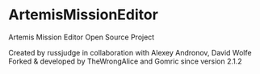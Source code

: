 # ArtemisMissionEditor
Artemis Mission Editor Open Source Project

Created by russjudge
in collaboration with Alexey Andronov, David Wolfe
Forked & developed by TheWrongAlice and Gomric since version 2.1.2
